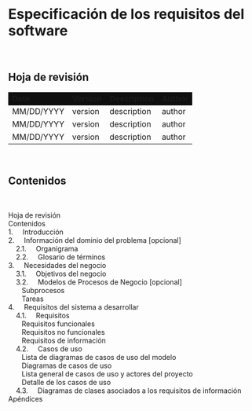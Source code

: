 <br>

# Especificación de los requisitos del software

<br>

## Hoja de revisión

<table align = "center">
    <tr bgcolor="fff">
        <td><b>Date</b></td>
        <td><b>Version</b></td>
        <td><b>Description</b></td>
        <td><b>Author</b></td>
    </tr>
    <tr>
        <td>MM/DD/YYYY</td>
        <td>version</td>
        <td>description</td>
        <td>author</td>
    </tr>
        <tr>
        <td>MM/DD/YYYY</td>
        <td>version</td>
        <td>description</td>
        <td>author</td>
    </tr>
        <tr>
        <td>MM/DD/YYYY</td>
        <td>version</td>
        <td>description</td>
        <td>author</td>
    </tr>
</table>

<br>

## Contenidos

<br>

<p>
    Hoja de revisión<br>
    Contenidos<br>
    1. &nbsp&nbsp&nbsp Introducción<br>
    2. &nbsp&nbsp&nbsp Información del dominio del problema [opcional]<br>
        &nbsp&nbsp&nbsp 2.1. &nbsp&nbsp&nbsp Organigrama<br>
        &nbsp&nbsp&nbsp 2.2. &nbsp&nbsp&nbsp Glosario de términos<br>
    3. &nbsp&nbsp&nbsp Necesidades del negocio<br>
        &nbsp&nbsp&nbsp 3.1. &nbsp&nbsp&nbsp Objetivos del negocio<br>
        &nbsp&nbsp&nbsp 3.2. &nbsp&nbsp&nbsp Modelos de Procesos de Negocio [opcional]<br>
            &nbsp&nbsp&nbsp&nbsp&nbsp&nbsp Subprocesos<br>
            &nbsp&nbsp&nbsp&nbsp&nbsp&nbsp Tareas<br>
    4. &nbsp&nbsp&nbsp Requisitos del sistema a desarrollar<br>
        &nbsp&nbsp&nbsp 4.1. &nbsp&nbsp&nbsp Requisitos<br>
            &nbsp&nbsp&nbsp&nbsp&nbsp&nbsp Requisitos funcionales<br>
            &nbsp&nbsp&nbsp&nbsp&nbsp&nbsp Requisitos no funcionales<br>
            &nbsp&nbsp&nbsp&nbsp&nbsp&nbsp Requisitos de información<br>
        &nbsp&nbsp&nbsp 4.2. &nbsp&nbsp&nbsp Casos de uso<br>
            &nbsp&nbsp&nbsp&nbsp&nbsp&nbsp Lista de diagramas de casos de uso del modelo<br>
            &nbsp&nbsp&nbsp&nbsp&nbsp&nbsp Diagramas de casos de uso<br>
            &nbsp&nbsp&nbsp&nbsp&nbsp&nbsp Lista general de casos de uso y actores del proyecto<br>
            &nbsp&nbsp&nbsp&nbsp&nbsp&nbsp Detalle de los casos de uso<br>
        &nbsp&nbsp&nbsp 4.3. &nbsp&nbsp&nbsp Diagramas de clases asociados a los requisitos de información<br>
    Apéndices
</p>


